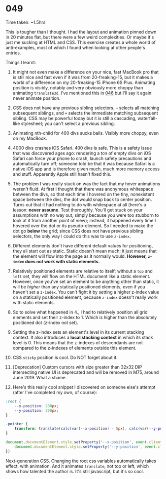 # 049

Time taken: ~1.5hrs

This is tougher than I thought. I had the layout and animation pinned down in 20 minutes flat, but there were 
a few weird complexities. Or maybe it's just me sucking at HTML and CSS. This exercise creates a whole world of
anti-examples, most of which I found when looking at other people's entries.

Things I learnt:

1. It might not even make a difference on your nice, fast MacBook pro that is still nice and fast even if it was
from 20-freaking-15, but it makes a world of a difference on my 20-freaking-15 iPhone 6S Plus. Animating position
is visibly, notably and very obviously more choppy than animating `translate3d`. I've mentioned this in 
[046](./046/README.md) but I'll say it again: never animate position.

2. CSS does not have any previous sibling selectors. `~` selects all matching subsequent siblings, and `+` selects 
the immediate matching subsequent sibling. CSS may be powerful today but it is still a cascading, waterfall-like
stylesheet; you can't select a previous sibling.

3. Animating nth-child for 400 divs sucks balls. Visibly more choppy, even on my MacBook.

3. 4000 divs crashes iOS Safari. 400 divs is safe. This is a safety issue that was discovered ages ago: rendering
a ton of empty divs on iOS Safari can force your phone to crash, launch safety precautions and automatically turn off;
someone told be that it was because Safari is a native iOS app and is therefore given much, much more memory access and
stuff. Apparently Apple still hasn't fixed this.

4. The problem I was really stuck on was the fact that my hover animations weren't fluid. At first I thought that
there was anonymous whitespace between the divs, so that each time I hovered on the tiny, nonexistent space between
the divs, the dot would snap back to center position. Turns out that it had nothing to do with whitespace at all
(here's a lesson: **never assume.** Test thoroughly. You'll get stuck on your assumptions with no way out, simply 
because you were too stubborn to look at it from another point of view); instead, it happened every time I hovered
over the dot or its pseudo-element. So I needed to make the dot go **below** the grid; since CSS does not have
previous sibling selectors, the only way I could do this was to use `z-index`.

5. Different elements don't have different default values for positioning, they all start out as static.
Static doesn't mean much; it just means that the element will flow into the page as it normally would. **However, 
`z-index` does not work with static elements.** 

6. Relatively positioned elements are relative to itself; without a `top` and `left` set, they will flow on the HTML
document like a static element. However, once you've set an element to be anything other than static, it will be 
*higher* than any statically positioned elements, even if you haven't set a `z-index`. You can't fight it by setting 
a higher z-index value on a statically positioned element, because `z-index` doesn't really work with static elements.

7. So to solve what happened in 4., I had to relatively position all grid elements and set their z-index to 1. Which is
higher than the absolutely positioned dot (z-index not set).

8. Setting the z-index sets an element's level in its current stacking context. It also introduces a **local stacking 
context** in which its stack level is 0. This means that the z-indexes of descendants are not compared to the z-indexes 
of elements outside this element.

9. CSS `sticky` position is cool. Do NOT forget about it.

9. [Deprecation] Custom cursors with size greater than 32x32 DIP intersecting native UI is deprecated and will be 
removed in M75, around June 2019. What a shame.

10. Here's this really cool snippet I discovered on someone else's attempt (after I've completed my own, of course):

```css
:root {
    --x-position: 200px;
    --y-position: 200px;
}

.pointer {
    transform: translate(calc(var(--x-position) - 5px), calc(var(--y-position) - 5px));
}
```

```js
document.documentElement.style.setProperty('--x-position', event.clientX + 'px');
    document.documentElement.style.setProperty('--y-position', event.clientY + 'px');
})
```

Next-generation CSS. Changing the root css variables automatically takes effect, with animation. And it animates 
`translate`, not top or left, which shows how talented the author is. It's still javascript, but it's so cool.
